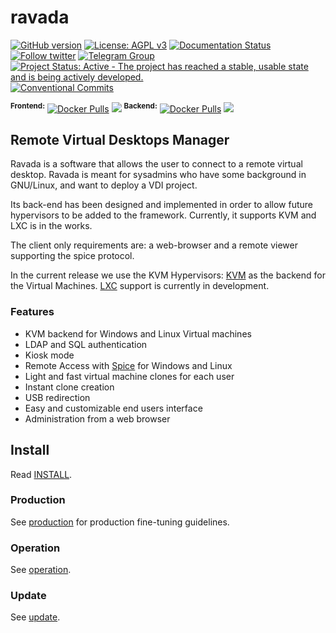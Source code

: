 # ravada 

[![GitHub version](https://img.shields.io/badge/version-0.9.0-brightgreen.svg)](https://github.com/UPC/ravada/releases) [![License: AGPL v3](https://img.shields.io/badge/License-AGPL%20v3-blue.svg)](https://github.com/UPC/ravada/blob/master/LICENSE)
[![Documentation Status](https://readthedocs.org/projects/ravada/badge/?version=latest)](http://ravada.readthedocs.io/en/latest/?badge=latest)
[![Follow twitter](https://img.shields.io/twitter/follow/ravada_vdi.svg?style=social&label=Twitter&style=flat-square)](https://twitter.com/ravada_vdi)
[![Telegram Group](https://img.shields.io/badge/Telegram-Group-blue.svg)](https://t.me/ravadavdi)
[![Project Status: Active - The project has reached a stable, usable state and is being actively developed.](http://www.repostatus.org/badges/latest/active.svg)](http://www.repostatus.org/#active)
[![Conventional Commits](https://img.shields.io/badge/Conventional%20Commits-1.0.0-yellow.svg)](https://conventionalcommits.org)

<sup>**Frontend:**</sup><!-- [![Docker Stars](https://img.shields.io/docker/stars/ravada/front.svg?style=flat)](https://hub.docker.com/r/ravada/front/) -->
[![Docker Pulls](https://img.shields.io/docker/pulls/ravada/front.svg?style=flat)](https://hub.docker.com/r/ravada/front/)
[![](https://images.microbadger.com/badges/image/ravada/front.svg)](https://microbadger.com/images/ravada/front "Get your own image badge on microbadger.com")
<sup>**Backend:**</sup><!-- [![Docker Stars](https://img.shields.io/docker/stars/ravada/back.svg?style=flat)](https://hub.docker.com/r/ravada/back/)-->
[![Docker Pulls](https://img.shields.io/docker/pulls/ravada/back.svg?style=flat)](https://hub.docker.com/r/ravada/back/)
[![](https://images.microbadger.com/badges/image/ravada/back.svg)](https://microbadger.com/images/ravada/back "Get your own image badge on microbadger.com")

## Remote Virtual Desktops Manager

Ravada is a software that allows the user to connect to a
remote virtual desktop.
Ravada is meant for sysadmins who have some background in GNU/Linux, and want to deploy a VDI project.

Its back-end has been designed and implemented in order to allow future hypervisors to be added to the framework. Currently, it supports KVM and LXC is in the works.

The client only requirements are: a web-browser and a remote viewer supporting the spice protocol.

In the current release we use the
KVM Hypervisors: [KVM](http://www.linux-kvm.org/) as the backend for the Virtual Machines.
 [LXC](https://linuxcontainers.org/) support is currently in development.

### Features

 * KVM backend for Windows and Linux Virtual machines
 * LDAP and SQL authentication
 * Kiosk mode
 * Remote Access with [Spice](http://www.spice-space.org/) for Windows and Linux
 * Light and fast virtual machine clones for each user
 * Instant clone creation
 * USB redirection
 * Easy and customizable end users interface
 * Administration from a web browser

## Install

Read [INSTALL](http://ravada.readthedocs.io/en/latest/docs/INSTALL.html).


### Production

See [production](http://ravada.readthedocs.io/en/latest/docs/production.html)
for production fine-tuning guidelines.

### Operation

See [operation](http://ravada.readthedocs.io/en/latest/docs/operation.html).

### Update

See [update](http://ravada.readthedocs.io/en/latest/docs/update.html).
